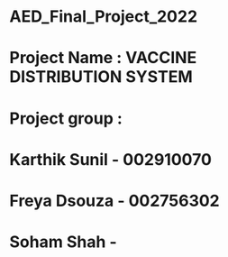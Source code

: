 # AED_Final_Project_2022

# Project Name : VACCINE DISTRIBUTION SYSTEM

# Project group :

# Karthik Sunil - 002910070

# Freya Dsouza - 002756302

# Soham Shah -
